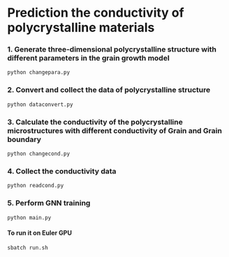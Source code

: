 # Prediction the conductivity of polycrystalline materials
### 1. Generate three-dimensional polycrystalline structure with different parameters in the grain growth model
```
python changepara.py
```
### 2. Convert and collect the data of polycrystalline structure
```
python dataconvert.py
```
### 3. Calculate the conductivity of the polycrystalline microstructures with different conductivity of Grain and Grain boundary
```
python changecond.py
```
### 4. Collect the conductivity data
```
python readcond.py
```
### 5. Perform GNN training
```
python main.py
```
#### To run it on Euler GPU
```
sbatch run.sh
```
